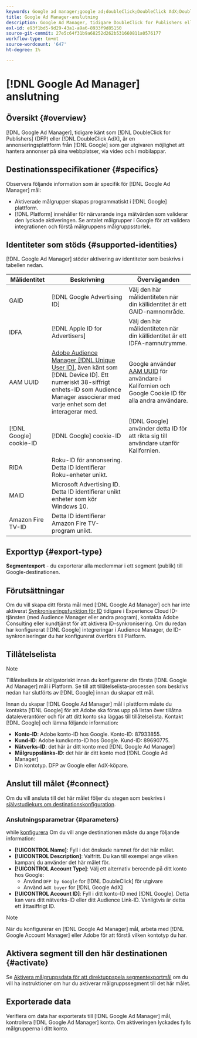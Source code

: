 ```yaml
---
keywords: Google ad manager;google ad;doubleClick;DoubleClick AdX;DoubleClick;Google Ad Manager;Google ad manager; DFP
title: Google Ad Manager-anslutning
description: Google Ad Manager, tidigare DoubleClick for Publishers eller DoubleClick AdX, är en annonseringsplattform från Google som ger utgivaren möjlighet att hantera annonser på sina webbplatser, via video och i mobilappar.
exl-id: e93f1bd5-9d29-43a1-a9a6-8933f9d85150
source-git-commit: 27e5c64f31b9a68252d262b531660811a0576177
workflow-type: tm+mt
source-wordcount: '647'
ht-degree: 1%

---
```


# [!DNL Google Ad Manager] anslutning

## Översikt {#overview}

[!DNL Google Ad Manager], tidigare känt som [!DNL DoubleClick for Publishers] (DFP) eller [!DNL DoubleClick AdX], är en annonseringsplattform från [!DNL Google] som ger utgivaren möjlighet att hantera annonser på sina webbplatser, via video och i mobilappar.

## Destinationsspecifikationer {#specifics}

Observera följande information som är specifik för [!DNL Google Ad Manager] mål:

* Aktiverade målgrupper skapas programmatiskt i [!DNL Google] plattform.
* [!DNL Platform] innehåller för närvarande inga mätvärden som validerar den lyckade aktiveringen. Se antalet målgrupper i Google för att validera integrationen och förstå målgruppens målgruppsstorlek.

## Identiteter som stöds {#supported-identities}

[!DNL Google Ad Manager] stöder aktivering av identiteter som beskrivs i tabellen nedan.

| Målidentitet | Beskrivning | Överväganden |
|---|---|---|
| GAID | [!DNL Google Advertising ID] | Välj den här målidentiteten när din källidentitet är ett GAID-namnområde. |
| IDFA | [!DNL Apple ID for Advertisers] | Välj den här målidentiteten när din källidentitet är ett IDFA-namnutrymme. |
| AAM UUID | [Adobe Audience Manager [!DNL Unique User ID]](https://experienceleague.adobe.com/docs/audience-manager/user-guide/reference/ids-in-aam.html), även känt som [!DNL Device ID]. Ett numeriskt 38-siffrigt enhets-ID som Audience Manager associerar med varje enhet som det interagerar med. | Google använder [AAM UUID](https://experienceleague.adobe.com/docs/audience-manager/user-guide/reference/ids-in-aam.html?lang=en) för användare i Kalifornien och Google Cookie ID för alla andra användare. |
| [!DNL Google] cookie-ID | [!DNL Google] cookie-ID | [!DNL Google] använder detta ID för att rikta sig till användare utanför Kalifornien. |
| RIDA | Roku-ID för annonsering. Detta ID identifierar Roku-enheter unikt. |  |
| MAID | Microsoft Advertising ID. Detta ID identifierar unikt enheter som kör Windows 10. |  |
| Amazon Fire TV-ID | Detta ID identifierar Amazon Fire TV-program unikt. |  |

## Exporttyp {#export-type}

**Segmentexport** - du exporterar alla medlemmar i ett segment (publik) till Google-destinationen.

## Förutsättningar

Om du vill skapa ditt första mål med [!DNL Google Ad Manager] och har inte aktiverat [Synkroniseringsfunktion för ID](https://experienceleague.adobe.com/docs/id-service/using/id-service-api/methods/idsync.html) tidigare i Experience Cloud ID-tjänsten (med Audience Manager eller andra program), kontakta Adobe Consulting eller kundtjänst för att aktivera ID-synkronisering. Om du redan har konfigurerat [!DNL Google] integreringar i Audience Manager, de ID-synkroniseringar du har konfigurerat överförs till Platform.

## Tillåtelselista

>[!NOTE]
>
>Tillåtelselista är obligatoriskt innan du konfigurerar din första [!DNL Google Ad Manager] mål i Platform. Se till att tillåtelselista-processen som beskrivs nedan har slutförts av [!DNL Google] innan du skapar ett mål.

Innan du skapar [!DNL Google Ad Manager] mål i plattform måste du kontakta [!DNL Google] för att Adobe ska föras upp på listan över tillåtna dataleverantörer och för att ditt konto ska läggas till tillåtelselista. Kontakt [!DNL Google] och lämna följande information:

* **Konto-ID**: Adobe konto-ID hos Google. Konto-ID: 87933855.
* **Kund-ID**: Adobe kundkonto-ID hos Google. Kund-ID: 89690775.
* **Nätverks-ID**: det här är ditt konto med [!DNL Google Ad Manager]
* **Målgruppslänks-ID**: det här är ditt konto med [!DNL Google Ad Manager]
* Din kontotyp. DFP av Google eller AdX-köpare.

## Anslut till målet {#connect}

Om du vill ansluta till det här målet följer du stegen som beskrivs i [självstudiekurs om destinationskonfiguration](../../ui/connect-destination.md).

### Anslutningsparametrar {#parameters}

while [konfigurera](../../ui/connect-destination.md) Om du vill ange destinationen måste du ange följande information:

* **[!UICONTROL Name]**: Fyll i det önskade namnet för det här målet.
* **[!UICONTROL Description]**: Valfritt. Du kan till exempel ange vilken kampanj du använder det här målet för.
* **[!UICONTROL Account Type]**: Välj ett alternativ beroende på ditt konto hos Google:
   * Använd `DFP by Google` for [!DNL DoubleClick] för utgivare
   * Använd `AdX buyer` for [!DNL Google AdX]
* **[!UICONTROL Account ID]**: Fyll i ditt konto-ID med [!DNL Google]. Detta kan vara ditt nätverks-ID eller ditt Audience Link-ID. Vanligtvis är detta ett åttasiffrigt ID.

>[!NOTE]
>
>När du konfigurerar en [!DNL Google Ad Manager] mål, arbeta med [!DNL Google Account Manager] eller Adobe för att förstå vilken kontotyp du har.

## Aktivera segment till den här destinationen {#activate}

Se [Aktivera målgruppsdata för att direktuppspela segmentexportmål](../../ui/activate-segment-streaming-destinations.md) om du vill ha instruktioner om hur du aktiverar målgruppssegment till det här målet.

## Exporterade data

Verifiera om data har exporterats till [!DNL Google Ad Manager] mål, kontrollera [!DNL Google Ad Manager] konto. Om aktiveringen lyckades fylls målgrupperna i ditt konto.
